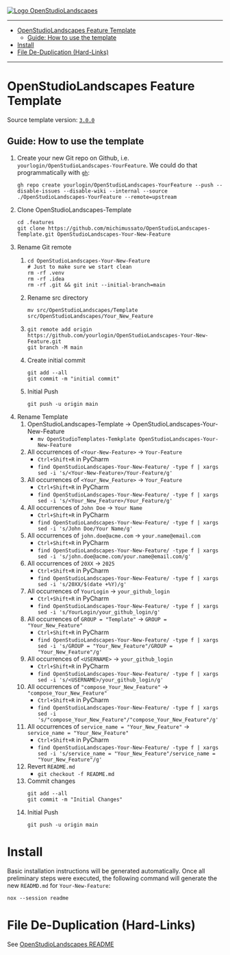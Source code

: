 [![ Logo OpenStudioLandscapes ](https://github.com/michimussato/OpenStudioLandscapes/raw/main/_images/logo128.png)](https://github.com/michimussato/OpenStudioLandscapes)

---

<!-- TOC -->
* [OpenStudioLandscapes Feature Template](#openstudiolandscapes-feature-template)
  * [Guide: How to use the template](#guide-how-to-use-the-template)
* [Install](#install)
* [File De-Duplication (Hard-Links)](#file-de-duplication-hard-links)
<!-- TOC -->

---

# OpenStudioLandscapes Feature Template

Source template version: [`3.0.0`](https://github.com/michimussato/OpenStudioLandscapes-Template/tree/3.0.0)

## Guide: How to use the template

1. Create your new Git repo on Github, 
   i.e. `yourlogin/OpenStudioLandscapes-YourFeature`.
   We could do that programmatically with [`gh`](https://cli.github.com/manual/gh_api):
   ```shell
   gh repo create yourlogin/OpenStudioLandscapes-YourFeature --push --disable-issues --disable-wiki --internal --source ./OpenStudioLandscapes-YourFeature --remote=upstream
   ```
2. Clone OpenStudioLandscapes-Template
   ```shell
   cd .features
   git clone https://github.com/michimussato/OpenStudioLandscapes-Template.git OpenStudioLandscapes-Your-New-Feature
   ```
3. Rename Git remote
   1. ```shell
      cd OpenStudioLandscapes-Your-New-Feature
      # Just to make sure we start clean
      rm -rf .venv
      rm -rf .idea
      rm -rf .git && git init --initial-branch=main
      ```
   2. Rename src directory
      ```shell
      mv src/OpenStudioLandscapes/Template src/OpenStudioLandscapes/Your_New_Feature
      ```
   3. ```shell
      git remote add origin https://github.com/yourlogin/OpenStudioLandscapes-Your-New-Feature.git
      git branch -M main
      ```
   4. Create initial commit
      ```shell
      git add --all
      git commit -m "initial commit"
      ```
   5. Initial Push
      ```shell
      git push -u origin main
      ```
4. Rename Template
   1. OpenStudioLandscapes-Template -> OpenStudioLandscapes-Your-New-Feature
      - `mv OpenStudioTemplates-Temkplate OpenStudioLandscapes-Your-New-Feature`
   2. All occurrences of `<Your-New-Feature>` -> `Your-Feature`
      - `Ctrl+Shift+R` in PyCharm
      - `find OpenStudioLandscapes-Your-New-Feature/ -type f | xargs sed -i 's/<Your-New-Feature>/Your-Feature/g'`
   3. All occurrences of `<Your_New_Feature>` -> `Your_Feature`
      - `Ctrl+Shift+R` in PyCharm
      - `find OpenStudioLandscapes-Your-New-Feature/ -type f | xargs sed -i 's/<Your_New_Feature>/Your_Feature/g'`
   4. All occurrences of `John Doe` -> `Your Name`
      - `Ctrl+Shift+R` in PyCharm
      - `find OpenStudioLandscapes-Your-New-Feature/ -type f | xargs sed -i 's/John Doe/Your Name/g'`
   5. All occurrences of `john.doe@acme.com` -> `your.name@email.com`
      - `Ctrl+Shift+R` in PyCharm
      - `find OpenStudioLandscapes-Your-New-Feature/ -type f | xargs sed -i 's/john.doe@acme.com/your.name@email.com/g'`
   6. All occurrences of `20XX` -> `2025`
      - `Ctrl+Shift+R` in PyCharm
      - `find OpenStudioLandscapes-Your-New-Feature/ -type f | xargs sed -i 's/20XX/$(date +%Y)/g'`
   7. All occurrences of `YourLogin` -> `your_github_login`
      - `Ctrl+Shift+R` in PyCharm
      - `find OpenStudioLandscapes-Your-New-Feature/ -type f | xargs sed -i 's/YourLogin/your_github_login/g'`
   8. All occurrences of `GROUP = "Template"` -> `GROUP = "Your_New_Feature"`
      - `Ctrl+Shift+R` in PyCharm
      - `find OpenStudioLandscapes-Your-New-Feature/ -type f | xargs sed -i 's/GROUP = "Your_New_Feature"/GROUP = "Your_New_Feature"/g'`
   9. All occurrences of `<USERNAME>` -> `your_github_login`
      - `Ctrl+Shift+R` in PyCharm
      - `find OpenStudioLandscapes-Your-New-Feature/ -type f | xargs sed -i 's/<USERNAME>/your_github_login/g'`
   10. All occurrences of `"compose_Your_New_Feature"` -> `"compose_Your_New_Feature"`
       - `Ctrl+Shift+R` in PyCharm
       - `find OpenStudioLandscapes-Your-New-Feature/ -type f | xargs sed -i 's/"compose_Your_New_Feature"/"compose_Your_New_Feature"/g'`
   11. All occurrences of `service_name = "Your_New_Feature"` -> `service_name = "Your_New_Feature"`
       - `Ctrl+Shift+R` in PyCharm
       - `find OpenStudioLandscapes-Your-New-Feature/ -type f | xargs sed -i 's/service_name = "Your_New_Feature"/service_name = "Your_New_Feature"/g'`
   12. Revert `README.md`
       - `git checkout -f README.md`
   13. Commit changes
       ```shell
       git add --all
       git commit -m "Initial Changes"
       ```
   14. Initial Push
       ```shell
       git push -u origin main
       ```

# Install

Basic installation instructions will be generated automatically. 
Once all preliminary steps were executed, the following command will generate
the new `READMD.md` for `Your-New-Feature`:

```shell
nox --session readme
```

# File De-Duplication (Hard-Links)

See [OpenStudioLandscapes README](https://github.com/michimussato/OpenStudioLandscapes/README.md#hard-links-sync-files-and-directories-across-repositories-de-duplication)
